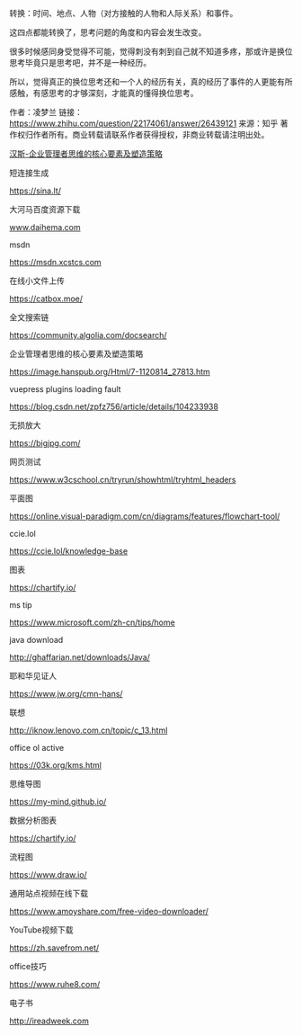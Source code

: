 转换：时间、地点、人物（对方接触的人物和人际关系）和事件。

这四点都能转换了，思考问题的角度和内容会发生改变。

很多时候感同身受觉得不可能，觉得刺没有刺到自己就不知道多疼，那或许是换位思考毕竟只是思考吧，并不是一种经历。

所以，觉得真正的换位思考还和一个人的经历有关，真的经历了事件的人更能有所感触，有感思考的才够深刻，才能真的懂得换位思考。

作者：凌梦兰
链接：https://www.zhihu.com/question/22174061/answer/26439121
来源：知乎
著作权归作者所有。商业转载请联系作者获得授权，非商业转载请注明出处。

[汉斯-企业管理者思维的核心要素及塑造策略](https://image.hanspub.org/Html/7-1120814_27813.htm)

短连接生成

https://sina.lt/


大河马百度资源下载

www.daihema.com

msdn

https://msdn.xcstcs.com

在线小文件上传

https://catbox.moe/

全文搜索链

https://community.algolia.com/docsearch/


企业管理者思维的核心要素及塑造策略

https://image.hanspub.org/Html/7-1120814_27813.htm

vuepress plugins loading fault

https://blog.csdn.net/zpfz756/article/details/104233938

无损放大

https://bigjpg.com/

网页测试

https://www.w3cschool.cn/tryrun/showhtml/tryhtml_headers

平面图

https://online.visual-paradigm.com/cn/diagrams/features/flowchart-tool/

ccie.lol

https://ccie.lol/knowledge-base

图表

https://chartify.io/

ms tip

https://www.microsoft.com/zh-cn/tips/home

java download

http://ghaffarian.net/downloads/Java/

耶和华见证人

https://www.jw.org/cmn-hans/

联想

http://iknow.lenovo.com.cn/topic/c_13.html

office ol active

https://03k.org/kms.html

思维导图

https://my-mind.github.io/

数据分析图表

https://chartify.io/

流程图

https://www.draw.io/

通用站点视频在线下载

https://www.amoyshare.com/free-video-downloader/

YouTube视频下载

https://zh.savefrom.net/

office技巧

https://www.ruhe8.com/

电子书

http://ireadweek.com
